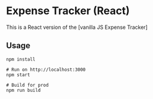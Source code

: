 # Expense Tracker (React)

This is a React version of the [vanilla JS Expense Tracker]

## Usage
```
npm install

# Run on http://localhost:3000
npm start

# Build for prod
npm run build
```

